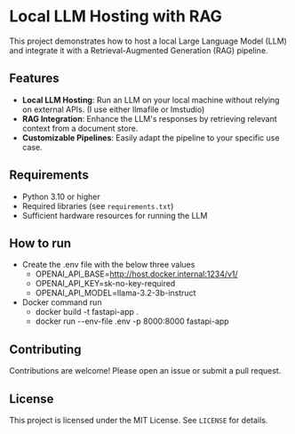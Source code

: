 # Local LLM Hosting with RAG

This project demonstrates how to host a local Large Language Model (LLM) and integrate it with a Retrieval-Augmented Generation (RAG) pipeline.

## Features

- **Local LLM Hosting**: Run an LLM on your local machine without relying on external APIs. (I use either llmafile or lmstudio)
- **RAG Integration**: Enhance the LLM's responses by retrieving relevant context from a document store.
- **Customizable Pipelines**: Easily adapt the pipeline to your specific use case.

## Requirements

- Python 3.10 or higher
- Required libraries (see `requirements.txt`)
- Sufficient hardware resources for running the LLM

## How to run
- Create the .env file with the below three values
    - OPENAI_API_BASE=http://host.docker.internal:1234/v1/
    - OPENAI_API_KEY=sk-no-key-required
    - OPENAI_API_MODEL=llama-3.2-3b-instruct
- Docker command run
    - docker build -t fastapi-app .  
    - docker run --env-file .env -p 8000:8000 fastapi-app

## Contributing

Contributions are welcome! Please open an issue or submit a pull request.

## License

This project is licensed under the MIT License. See `LICENSE` for details.